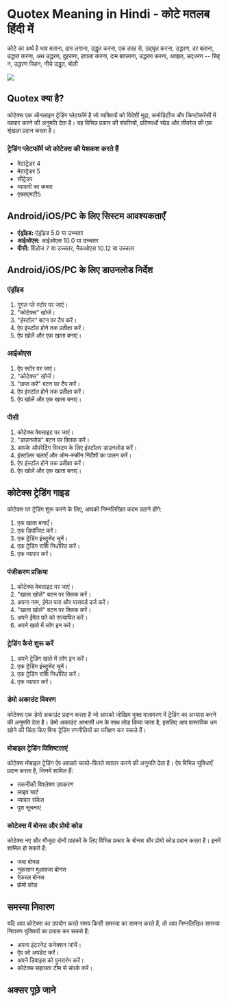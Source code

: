 # Quotex Meaning in Hindi - कोटे मतलब हिंदी में

कोटे का अर्थ है भाव बताना, दाम लगाना, उद्धृत करना, एक तरह से, उद्घृत करना,
उद्धरण, दर बताना, उद्धप्त करना, अथ उद्धरण, दुहराना, हवाला करना, दाम बतलाना,
उद्धरण करना, अवह्रत, उद्‍धरण -- चिह् न, उद्धरण चिहन, नीचे उद्धृत, बोली

[![](https://static.quotex.io/files/4_en/300_250.jpg)](https://traff.sbs/brokerqxlid)

## Quotex क्या है?

कोटेक्स एक ऑनलाइन ट्रेडिंग प्लेटफॉर्म है जो व्यक्तियों को विदेशी मुद्रा, कमोडिटीज और
क्रिप्टोकरेंसी में व्यापार करने की अनुमति देता है। यह विभिन्न प्रकार की संपत्तियों,
प्रतिस्पर्धी स्प्रेड और लीवरेज की एक श्रृंखला प्रदान करता है।

### ट्रेडिंग प्लेटफॉर्म जो कोटेक्स की पेशकश करते हैं

-   मेटाट्रेडर 4
-   मेटाट्रेडर 5
-   सीट्रेडर
-   व्यापारी का कमरा
-   एक्सएमटी5

## Android/iOS/PC के लिए सिस्टम आवश्यकताएँ

-   **एंड्रॉइड:** एंड्रॉइड 5.0 या उच्चतर
-   **आईओएस:** आईओएस 10.0 या उच्चतर
-   **पीसी:** विंडोज 7 या उच्चतर, मैकओएस 10.12 या उच्चतर

## Android/iOS/PC के लिए डाउनलोड निर्देश

### एंड्रॉइड

1.  गूगल प्ले स्टोर पर जाएं।
2.  "कोटेक्स" खोजें।
3.  "इंस्टॉल" बटन पर टैप करें।
4.  ऐप इंस्टॉल होने तक प्रतीक्षा करें।
5.  ऐप खोलें और एक खाता बनाएं।

### आईओएस

1.  ऐप स्टोर पर जाएं।
2.  "कोटेक्स" खोजें।
3.  "प्राप्त करें" बटन पर टैप करें।
4.  ऐप इंस्टॉल होने तक प्रतीक्षा करें।
5.  ऐप खोलें और एक खाता बनाएं।

### पीसी

1.  कोटेक्स वेबसाइट पर जाएं।
2.  "डाउनलोड" बटन पर क्लिक करें।
3.  आपके ऑपरेटिंग सिस्टम के लिए इंस्टॉलर डाउनलोड करें।
4.  इंस्टॉलर चलाएँ और ऑन-स्क्रीन निर्देशों का पालन करें।
5.  ऐप इंस्टॉल होने तक प्रतीक्षा करें।
6.  ऐप खोलें और एक खाता बनाएं।

## कोटेक्स ट्रेडिंग गाइड

कोटेक्स पर ट्रेडिंग शुरू करने के लिए, आपको निम्नलिखित कदम उठाने होंगे:

1.  एक खाता बनाएँ।
2.  एक डिपॉजिट करें।
3.  एक ट्रेडिंग इंस्ट्रूमेंट चुनें।
4.  एक ट्रेडिंग राशि निर्धारित करें।
5.  एक व्यापार करें।

### पंजीकरण प्रक्रिया

1.  कोटेक्स वेबसाइट पर जाएं।
2.  "खाता खोलें" बटन पर क्लिक करें।
3.  अपना नाम, ईमेल पता और पासवर्ड दर्ज करें।
4.  "खाता खोलें" बटन पर क्लिक करें।
5.  अपने ईमेल पते को सत्यापित करें।
6.  अपने खाते में लॉग इन करें।

### ट्रेडिंग कैसे शुरू करें

1.  अपने ट्रेडिंग खाते में लॉग इन करें।
2.  एक ट्रेडिंग इंस्ट्रूमेंट चुनें।
3.  एक ट्रेडिंग राशि निर्धारित करें।
4.  एक व्यापार करें।

### डेमो अकाउंट विवरण

कोटेक्स एक डेमो अकाउंट प्रदान करता है जो आपको जोखिम मुक्त वातावरण में ट्रेडिंग का
अभ्यास करने की अनुमति देता है। डेमो अकाउंट आभासी धन के साथ लोड किया जाता है,
इसलिए आप वास्तविक धन खोने की चिंता किए बिना ट्रेडिंग रणनीतियों का परीक्षण कर सकते
हैं।

### मोबाइल ट्रेडिंग विशिष्टताएं

कोटेक्स मोबाइल ट्रेडिंग ऐप आपको चलते-फिरते व्यापार करने की अनुमति देता है। ऐप विभिन्न
सुविधाएँ प्रदान करता है, जिनमें शामिल हैं:

-   तकनीकी विश्लेषण उपकरण
-   लाइव चार्ट
-   व्यापार संकेत
-   पुश सूचनाएं

### कोटेक्स में बोनस और प्रोमो कोड

कोटेक्स नए और मौजूदा दोनों ग्राहकों के लिए विभिन्न प्रकार के बोनस और प्रोमो कोड
प्रदान करता है। इनमें शामिल हो सकते हैं:

-   जमा बोनस
-   नुकसान मुआवजा बोनस
-   रेफ़रल बोनस
-   प्रोमो कोड

## समस्या निवारण

यदि आप कोटेक्स का उपयोग करते समय किसी समस्या का सामना करते हैं, तो आप निम्नलिखित
समस्या निवारण युक्तियों का प्रयास कर सकते हैं:

-   अपना इंटरनेट कनेक्शन जांचें।
-   ऐप को अपडेट करें।
-   अपने डिवाइस को पुनरारंभ करें।
-   कोटेक्स सहायता टीम से संपर्क करें।

## अक्सर पूछे जाने

